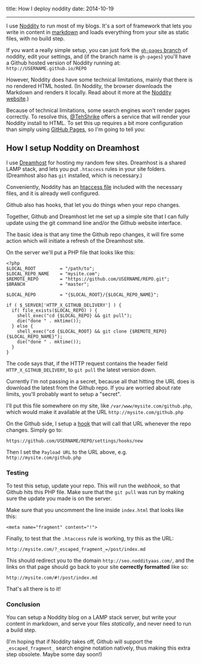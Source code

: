 title: How I deploy noddity
date: 2014-10-19

---

I use [Noddity][noddity] to run most of my blogs. It's a sort
of framework that lets you write in content in [markdown][md]
and loads everything from your site as static files, with no
build step.

If you want a really simple setup, you can just fork the
[`gh-pages` branch][nodditygh] of noddity, edit your settings,
and (if the branch name is `gh-pages`) you'll have a Github
hosted version of Noddity running at: `http://USERNAME.github.io/REPO`

However, Noddity does have some technical limitations, mainly
that there is no rendered HTML hosted. (In Noddity, the browser
downloads the Markdown and renders it locally. Read about it
more at the [Noddity website][noddity].)

Because of technical limitations, some search engines won't render
pages correctly. To resolve this, [@TehShrike][ts] offers a service
that will render your Noddity install to HTML. To set this up
requires a bit more configuration than simply using [GitHub Pages][gp],
so I'm going to tell you:

## How I setup Noddity on Dreamhost

I use [Dreamhost](http://dreamhost.com) for hosting my random few
sites. Dreamhost is a shared LAMP stack, and lets you put `.htaccess`
rules in your site folders. (Dreamhost also has `git` installed, which
is necessary.)

Conveniently, Noddity has an [htaccess file][nodht] included with
the necessary files, and it is already well configured.

Github also has hooks, that let you do things when your repo changes.

Together, Github and Dreamhost let me set up a simple site that
I can fully update using the git command line and/or the Github
website interface.

The basic idea is that any time the Github repo changes, it will
fire some action which will initiate a refresh of the Dreamhost
site.

On the server we'll put a PHP file that looks like this:

````
<?php
$LOCAL_ROOT         = "/path/to";
$LOCAL_REPO_NAME    = "mysite.com";
$REMOTE_REPO        = "https://github.com/USERNAME/REPO.git";
$BRANCH             = "master";

$LOCAL_REPO         = "{$LOCAL_ROOT}/{$LOCAL_REPO_NAME}";

if ( $_SERVER['HTTP_X_GITHUB_DELIVERY'] ) {
  if( file_exists($LOCAL_REPO) ) {
    shell_exec("cd {$LOCAL_REPO} && git pull");
    die("done " . mktime());
  } else {
    shell_exec("cd {$LOCAL_ROOT} && git clone {$REMOTE_REPO} {$LOCAL_REPO_NAME}");
    die("done " . mktime());
  }
}
````

The code says that, if the HTTP request contains the header field
`HTTP_X_GITHUB_DELIVERY`, to `git pull` the latest version down.

Currently I'm not passing in a secret, because all that hitting the URL does is
download the latest from the Github repo. If you are worried about rate limits,
you'll probably want to setup a "secret".

I'll put this file somewhere on my site, like `/var/www/mysite.com/github.php`, which
would make it available at the URL `http://mysite.com/github.php`

On the Github side, I setup a [hook][hook] that will call that URL whenever the
repo changes. Simply go to:

    https://github.com/USERNAME/REPO/settings/hooks/new

Then I set the `Payload URL` to the URL above, e.g. `http://mysite.com/github.php`

### Testing

To test this setup, update your repo. This will run the *webhook*, so that Github
hits this PHP file. Make sure that the `git pull` was run by making sure the
update you made is on the server.

Make sure that you uncomment the line inside `index.html` that looks like this:

````
<meta name="fragment" content="!">
````

Finally, to test that the `.htaccess` rule is working, try this as the URL:

    http://mysite.com/?_escaped_fragment_=/post/index.md

This should redirect you to the domain `http://seo.noddityaas.com/`, and the
links on that page should go back to your site **correctly formatted** like so:

    http://mysite.com/#!/post/index.md

That's all there is to it!

### Conclusion

You can setup a Noddity blog on a LAMP stack server, but write your content in
markdown, and serve your files *statically*, and never need to run a build step.

(I'm hoping that if Noddity takes off, Github will support the `_escaped_fragment_`
search engine notation natively, thus making this extra step obsolete. Maybe some day soon!)

[noddity]: http://noddity.com
[nodditygh]: https://github.com/TehShrike/noddity/tree/gh-pages
[md]: http://daringfireball.net/projects/markdown/
[ts]: https://twitter.com/TehShrike
[gp]: https://pages.github.com/
[nodht]: https://github.com/TehShrike/noddity/blob/master/.htaccess
[hook]: https://developer.github.com/v3/repos/hooks/
